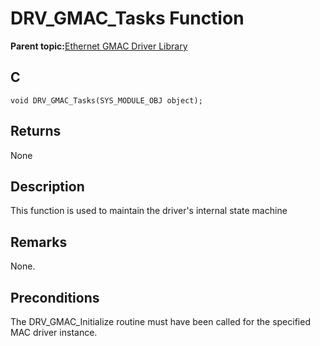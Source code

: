 # DRV\_GMAC\_Tasks Function

**Parent topic:**[Ethernet GMAC Driver Library](GUID-A24BDAD2-C63E-40B1-894D-1DC3CC6CB66A.md)

## C

```
void DRV_GMAC_Tasks(SYS_MODULE_OBJ object); 
```

## Returns

None

## Description

This function is used to maintain the driver's internal state machine

## Remarks

None.

## Preconditions

The DRV\_GMAC\_Initialize routine must have been called for the specified MAC driver instance.

